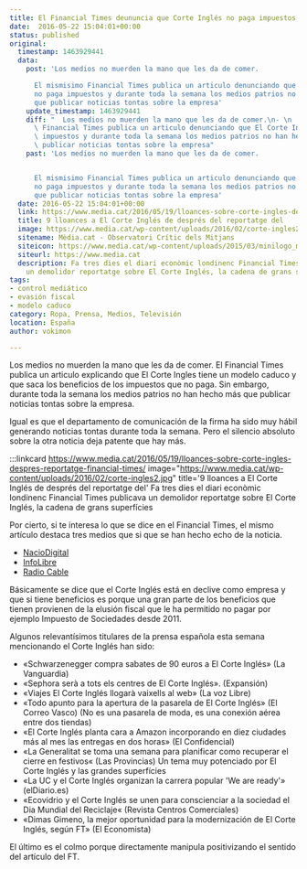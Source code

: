 ```yaml
---
title: El Financial Times deununcia que Corte Inglés no paga impuestos, la prensa española lo blanquea y vitorea
date:  2016-05-22 15:04:01+00:00
status: published
original:
  timestamp: 1463929441
  data:
    post: 'Los medios no muerden la mano que les da de comer.

      El mismisimo Financial Times publica un articulo denunciando que El Corte Ingles
      no paga impuestos y durante toda la semana los medios patrios no han hecho mas
      que publicar noticias tontas sobre la empresa'
    update_timestamp: 1463929441
    diff: "  Los medios no muerden la mano que les da de comer.\n- \n  El mismisimo\
      \ Financial Times publica un articulo denunciando que El Corte Ingles no paga\
      \ impuestos y durante toda la semana los medios patrios no han hecho mas que\
      \ publicar noticias tontas sobre la empresa"
    past: 'Los medios no muerden la mano que les da de comer.


      El mismisimo Financial Times publica un articulo denunciando que El Corte Ingles
      no paga impuestos y durante toda la semana los medios patrios no han hecho mas
      que publicar noticias tontas sobre la empresa'
  date: 2016-05-22 15:04:01+00:00
  link: https://www.media.cat/2016/05/19/lloances-sobre-corte-ingles-despres-reportatge-financial-times/
  title: 9 lloances a El Corte Inglés de després del reportatge del
  image: https://www.media.cat/wp-content/uploads/2016/02/corte-ingles2.jpg
  sitename: Mèdia.cat - Observatori Crític dels Mitjans
  siteicon: https://www.media.cat/wp-content/uploads/2015/03/minilogo_mediacat.png
  siteurl: https://www.media.cat
  description: Fa tres dies el diari econòmic londinenc Financial Times publicava
    un demolidor reportatge sobre El Corte Inglés, la cadena de grans superfícies
tags:
- control mediático
- evasión fiscal
- modelo caduco
category: Ropa, Prensa, Medios, Televisión
location: España
author: vokimon

---
```

Los medios no muerden la mano que les da de comer.
El Financial Times publica un articulo explicando que El Corte Ingles tiene un modelo caduco y que saca los beneficios de los impuestos que no paga.
Sin embargo, durante toda la semana los medios patrios no han hecho más que publicar noticias tontas sobre la empresa.


Igual es que el departamento de comunicación de la firma
ha sido muy hábil generando noticias tontas durante toda la semana.
Pero el silencio absoluto sobre la otra noticia deja patente que hay más.

:::linkcard https://www.media.cat/2016/05/19/lloances-sobre-corte-ingles-despres-reportatge-financial-times/ image="https://www.media.cat/wp-content/uploads/2016/02/corte-ingles2.jpg" title='9 lloances a El Corte Inglés de després del reportatge del'
    Fa tres dies el diari econòmic londinenc Financial Times publicava un demolidor reportatge sobre El Corte Inglés, la cadena de grans superfícies

Por cierto, si te interesa lo que se dice en el Financial Times,
el mismo artículo destaca tres medios
que si que se han hecho echo de la noticia.

- [NacioDigital](https://www.naciodigital.cat/noticia/108709/financial/times/dona/mort/model/corte/ingl)
- [InfoLibre](https://www.infolibre.es/noticias/economia/2015/09/02/el_corte_ingles_pagado_nada_por_impuesto_sociedades_menos_desde_2011_37183_1011.html?utm_source=twitter.com&utm_medium=smmshare&utm_campaign=noticias)
- [Radio Cable](http://www.radiocable.com/ft-problemas-corte-ingles368.html?utm_source=twitterfeed&utm_medium=twitter)

Básicamente se dice que el Corte Inglés está en declive como empresa
y que si tiene beneficios es porque una gran parte de los beneficios
que tienen provienen de la elusión fiscal que le ha permitido no pagar
por ejemplo Impuesto de Sociedades desde 2011.

Algunos relevantísimos titulares de la prensa española esta semana mencionando el Corte Inglés han sido:

- «Schwarzenegger compra sabates de 90 euros a El Corte Inglés» (La Vanguardia)
- «Sephora serà a tots els centres de El Corte Inglés». (Expansión)
- «Viajes El Corte Inglés llogarà vaixells al web» (La voz Libre)
- «Todo apunto para la apertura de la pasarela de El Corte Inglés» (El Correo Vasco) (No es una pasarela de moda, es una conexión aérea entre dos tiendas)
- «El Corte Inglés planta cara a Amazon incorporando en diez ciudades más al mes las entregas en dos horas» (El Confidencial)
- «La Generalitat se toma una semana para planificar como recuperar el cierre en festivos« (Las Provincias) Un tema muy potenciado por El Corte Inglés y las grandes superfícies
- «La UC y el Corte Inglés organizan la carrera popular 'We are ready'» (elDiario.es)
- «Ecovidrio y el Corte Inglés se unen para conscienciar a la sociedad el Dia Mundial del Reciclaje« (Revista Centros Comerciales)
- «Dimas Gimeno, la mejor oportunidad para la modernización de El Corte Inglés, según FT» (El Economista)

El último es el colmo porque directamente manipula positivizando el sentido del artículo del FT.

